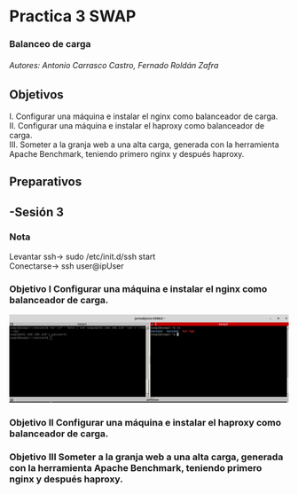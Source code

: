 ﻿# Practica 3 SWAP   

### Balanceo de carga

###### Autores: Antonio Carrasco Castro, Fernado Roldán Zafra  

## Objetivos 
I. Configurar una máquina e instalar el nginx como balanceador de carga.  
II. Configurar una máquina e instalar el haproxy como balanceador de carga.  
III. Someter a la granja web a una alta carga, generada con la herramienta Apache Benchmark, teniendo primero nginx y después haproxy.  


## Preparativos



## -Sesión 3  


### Nota 
Levantar ssh-> sudo /etc/init.d/ssh start  
Conectarse-> ssh user@ipUser  

### Objetivo I Configurar una máquina e instalar el nginx como balanceador de carga.



![img](https://github.com/jonio1992/SWAP/blob/master/practica2/img/1.png)  


### Objetivo II Configurar una máquina e instalar el haproxy como balanceador de carga.


### Objetivo III Someter a la granja web a una alta carga, generada con la herramienta Apache Benchmark, teniendo primero nginx y después haproxy.



